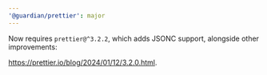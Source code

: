 ```yaml
---
'@guardian/prettier': major
---
```


Now requires `prettier@^3.2.2`, which adds JSONC support, alongside other improvements:

https://prettier.io/blog/2024/01/12/3.2.0.html.
